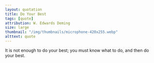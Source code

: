 ```yaml
---
layout: quotation
title: Do Your Best
tags: [quote]
attribution: W. Edwards Deming
size: large
thumbnail: "/img/thumbnails/microphone-420x255.webp"
alttext: quote
---
```


It is not enough to do your best; you must know what to do, and then do your best.
